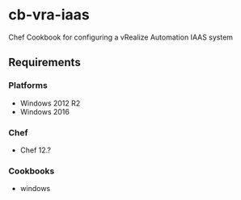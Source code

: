 # cb-vra-iaas
Chef Cookbook for configuring a vRealize Automation IAAS system

## Requirements

### Platforms

- Windows 2012 R2
- Windows 2016

### Chef

- Chef 12.?

### Cookbooks

- windows
